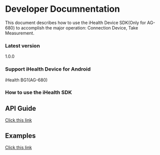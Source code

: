 # Developer Documnentation

This document describes how to use the iHealth Device SDK(Only for AG-680) to accomplish the major operation: Connection Device, Take Measurement.

### Latest version

1.0.0

### Support iHealth Device for Android

iHealth BG1(AG-680)  

### How to use the iHealth SDK

## API Guide

[Click this link](https://github.com/iHealthDeviceLabs/AG680-Android/tree/master/api-docs)

## Examples

[Click this link](https://github.com/iHealthDeviceLabs/AG680-Android/tree/master/examples)

